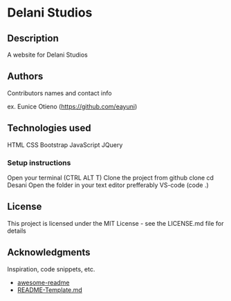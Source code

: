 # Delani Studios

## Description

A website for Delani Studios

## Authors

Contributors names and contact info

ex. Eunice Otieno (https://github.com/eayuni)

## Technologies used
HTML
CSS
Bootstrap
JavaScript
JQuery

### Setup instructions

Open your terminal (CTRL ALT T)
Clone the project from github clone 
cd Desani
Open the folder in your text editor prefferably VS-code (code .)

## License

This project is licensed under the MIT License - see the LICENSE.md file for details

## Acknowledgments

Inspiration, code snippets, etc.
* [awesome-readme](https://github.com/matiassingers/awesome-readme)
* [README-Template.md](https://gist.github.com/DomPizzie/7a5ff55ffa9081f2de27c315f5018afc.js)
